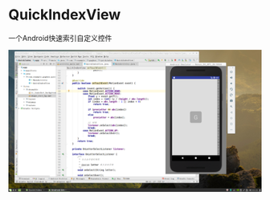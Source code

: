 # QuickIndexView
一个Android快速索引自定义控件

![截图](https://github.com/GogHox/QuickIndexView/blob/master/pic.png)
